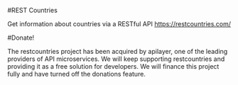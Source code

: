 #REST Countries

Get information about countries via a RESTful API https://restcountries.com/

#Donate!

The restcountries project has been acquired by apilayer, one of the leading providers of API microservices. We will keep supporting restcountries and providing it as a free solution for developers. We will finance this project fully and have turned off the donations feature.
